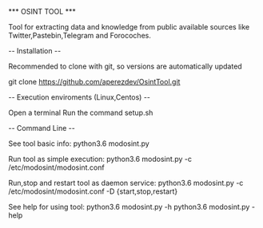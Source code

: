 *** OSINT TOOL ***

Tool for extracting data and knowledge from public available sources like Twitter,Pastebin,Telegram and Forocoches.


-- Installation --

Recommended to clone with git, so versions are automatically updated

git clone https://github.com/aperezdev/OsintTool.git

-- Execution enviroments (Linux,Centos) --

Open a terminal
Run the command setup.sh

-- Command Line --

See tool basic info:
	python3.6 modosint.py

Run tool as simple execution:
	python3.6 modosint.py -c /etc/modosint/modosint.conf

Run,stop and restart tool as daemon service:
	python3.6 modosint.py -c /etc/modosint/modosint.conf -D {start,stop,restart}

See help for using tool:
	python3.6 modosint.py -h
	python3.6 modosint.py -help
